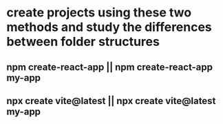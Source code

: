 # create projects using these two methods and study the differences between folder structures

## npm create-react-app     || npm create-react-app my-app
## npx create vite@latest   || npx create vite@latest my-app
